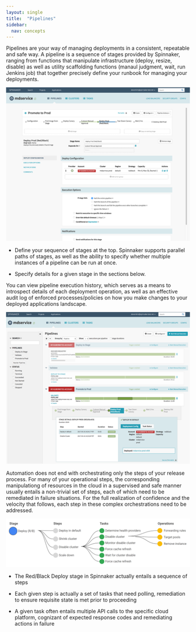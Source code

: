 ```yaml
---
layout: single
title:  "Pipelines"
sidebar:
  nav: concepts
---
```


Pipelines are your way of managing deployments in a consistent, repeatable and safe way. A pipeline is a sequence of stages provided by Spinnaker, ranging from functions that manipulate infrastructure (deploy, resize, disable) as well as utility scaffolding functions (manaul judgment, wait, run Jenkins job) that together precisely define your runbook for managing your deployments.

![](edit-pipeline.png)

* Define your sequence of stages at the top. Spinnaker supports parallel paths of stages, as well as the ability to specify whether multiple instances of a pipeline can be run at once.

* Specify details for a given stage in the sections below.

You can view pipeline execution history, which serves as a means to introspect details of each deployment operation, as well as an effective audit log of enforced processes/policies on how you make changes to your deployed applications landscape.

![](pipelines.png)

Automation does not end with orchestrating only the steps of your release process. For many of your operational steps, the corresponding manipulationg of resources in the cloud in a supervised and safe manner usually entails a non-trivial set of steps, each of which need to be remediated in failure situations. For the full realization of confidence and the velocity that follows, each step in these complex orchestrations need to be addressed.

![](pipeline-tasks.png)

* The Red/Black Deploy stage in Spinnaker actually entails a sequence of steps

* Each given step is actually a set of tasks that need polling, remediation to ensure requisite state is met prior to proceeding

* A given task often entails multiple API calls to the specific cloud platform, cognizant of expected response codes and remediating actions in failure
